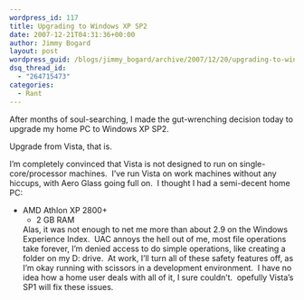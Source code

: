 ```yaml
---
wordpress_id: 117
title: Upgrading to Windows XP SP2
date: 2007-12-21T04:31:36+00:00
author: Jimmy Bogard
layout: post
wordpress_guid: /blogs/jimmy_bogard/archive/2007/12/20/upgrading-to-windows-xp-sp2.aspx
dsq_thread_id:
  - "264715473"
categories:
  - Rant
---
```

After months of soul-searching, I made the gut-wrenching decision today to upgrade my home PC to Windows XP SP2.

Upgrade from Vista, that is.

I&#8217;m completely convinced that Vista is not designed to run on single-core/processor machines.&nbsp; I&#8217;ve run Vista on work machines without any hiccups, with Aero Glass going full on.&nbsp; I thought I had a semi-decent home PC:

  * AMD Athlon XP 2800+ 
      * 2 GB RAM </ul> 
    Alas, it was not enough to net me more than about 2.9 on the Windows Experience Index.&nbsp; UAC annoys the hell out of me, most file operations take forever, I&#8217;m denied access to do simple operations, like creating a folder on my D: drive.&nbsp; At work, I&#8217;ll turn all of these safety features off, as I&#8217;m okay running with scissors in a development environment.&nbsp; I have no idea how a home user deals with all of it, I sure couldn&#8217;t.&nbsp; opefully Vista&#8217;s SP1 will fix these issues.